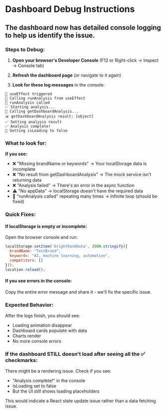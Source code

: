 # Dashboard Debug Instructions

## The dashboard now has detailed console logging to help us identify the issue.

### Steps to Debug:

1. **Open your browser's Developer Console** (F12 or Right-click → Inspect → Console tab)

2. **Refresh the dashboard page** (or navigate to it again)

3. **Look for these log messages** in the console:

```
🔄 useEffect triggered
🚀 Calling runAnalysis from useEffect  
🔵 runAnalysis called
✅ Starting analysis...
📡 Calling getDashboardAnalysis...
📊 getDashboardAnalysis result: [object]
✅ Setting analysis result
✅ Analysis complete!
🏁 Setting isLoading to false
```

### What to look for:

**If you see:**
- ❌ "Missing brandName or keywords" → Your localStorage data is incomplete
- ❌ "No result from getDashboardAnalysis" → The mock service isn't returning data
- ❌ "Analysis failed" → There's an error in the async function
- ⚠️ "No appData" → localStorage doesn't have the required data
- 🔵 "runAnalysis called" repeating many times → Infinite loop (should be fixed)

### Quick Fixes:

#### If localStorage is empty or incomplete:
Open the browser console and run:
```javascript
localStorage.setItem('brightRankData', JSON.stringify({
  brandName: "TestBrand",
  keywords: "AI, machine learning, automation",
  competitors: []
}));
location.reload();
```

#### If you see errors in the console:
Copy the entire error message and share it - we'll fix the specific issue.

### Expected Behavior:
After the logs finish, you should see:
- Loading animation disappear
- Dashboard cards populate with data
- Charts render
- No more console errors

### If the dashboard STILL doesn't load after seeing all the ✅ checkmarks:
There might be a rendering issue. Check if you see:
- "Analysis complete!" in the console
- isLoading set to false
- But the UI still shows loading placeholders

This would indicate a React state update issue rather than a data fetching issue.
